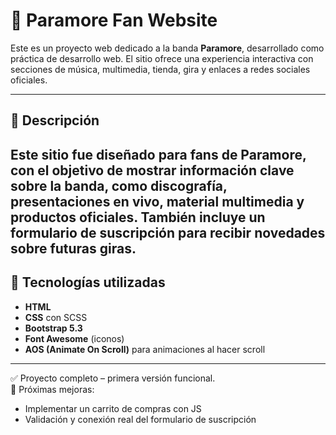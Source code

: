 # 🎸 Paramore Fan Website

Este es un proyecto web dedicado a la banda **Paramore**, desarrollado como práctica de desarrollo web. El sitio ofrece una experiencia interactiva con secciones de música, multimedia, tienda, gira y enlaces a redes sociales oficiales.

------

## 📄 Descripción

Este sitio fue diseñado para fans de Paramore, con el objetivo de mostrar información clave sobre la banda, como discografía, presentaciones en vivo, material multimedia y productos oficiales. También incluye un formulario de suscripción para recibir novedades sobre futuras giras.
--------

## 🧰 Tecnologías utilizadas

- **HTML**
- **CSS** con SCSS
- **Bootstrap 5.3**
- **Font Awesome** (iconos)
- **AOS (Animate On Scroll)** para animaciones al hacer scroll

------


✅ Proyecto completo – primera versión funcional.  
🔧 Próximas mejoras:
- Implementar un carrito de compras con JS
- Validación y conexión real del formulario de suscripción

